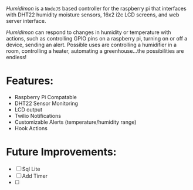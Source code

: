 *Humidimon* is a `NodeJS` based controller for the raspberry pi that interfaces with DHT22 humidity moisture sensors, 16x2 i2c LCD screens, and web server interface.

*Humidimon* can respond to changes in humidity or temperature with actions, such as controlling GPIO pins on a raspberry pi, turning on or off a device, sending an alert. Possible uses are controlling a humidifier in a room, controlling a heater, automating a greenhouse...the possibilities are endless!

# Features:
- Raspberry Pi Compatable
- DHT22 Sensor Monitoring
- LCD output
- Twilio Notifications
- Customizable Alerts (temperature/humidity range)
- Hook Actions

# Future Improvements:
- [ ] Sql Lite
- [ ] Add Timer
- [ ]